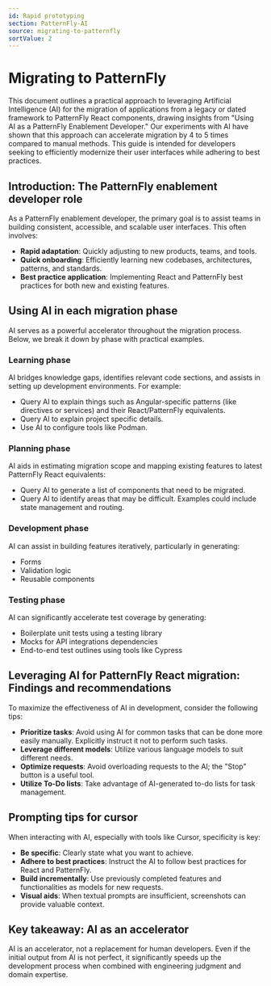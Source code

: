 ```yaml
---
id: Rapid prototyping
section: PatternFly-AI
source: migrating-to-patternfly
sortValue: 2
---
```


# Migrating to PatternFly

This document outlines a practical approach to leveraging Artificial Intelligence (AI) for the migration of applications from a legacy or dated framework to PatternFly React components, drawing insights from "Using AI as a PatternFly Enablement Developer." Our experiments with AI have shown that this approach can accelerate migration by 4 to 5 times compared to manual methods. This guide is intended for developers seeking to efficiently modernize their user interfaces while adhering to best practices.

## Introduction: The PatternFly enablement developer role

As a PatternFly enablement developer, the primary goal is to assist teams in building consistent, accessible, and scalable user interfaces. This often involves:

- **Rapid adaptation**: Quickly adjusting to new products, teams, and tools.
- **Quick onboarding**: Efficiently learning new codebases, architectures, patterns, and standards.
- **Best practice application**: Implementing React and PatternFly best practices for both new and existing features.

## Using AI in each migration phase

AI serves as a powerful accelerator throughout the migration process. Below, we break it down by phase with practical examples.

### Learning phase

AI bridges knowledge gaps, identifies relevant code sections, and assists in setting up development environments. For example:

- Query AI to explain things such as Angular-specific patterns (like directives or services) and their React/PatternFly equivalents.
- Query AI to explain project specific details.
- Use AI to configure tools like Podman.

### Planning phase

AI aids in estimating migration scope and mapping existing features to latest PatternFly React equivalents:

- Query AI to generate a list of components that need to be migrated.
- Query AI to identify areas that may be difficult. Examples could include state management and routing.

### Development phase

AI can assist in building features iteratively, particularly in generating:

- Forms
- Validation logic
- Reusable components

### Testing phase

AI can significantly accelerate test coverage by generating:

- Boilerplate unit tests using a testing library
- Mocks for API integrations dependencies
- End-to-end test outlines using tools like Cypress

## Leveraging AI for PatternFly React migration: Findings and recommendations

To maximize the effectiveness of AI in development, consider the following tips:

- **Prioritize tasks**: Avoid using AI for common tasks that can be done more easily manually. Explicitly instruct it not to perform such tasks.
- **Leverage different models**: Utilize various language models to suit different needs.
- **Optimize requests**: Avoid overloading requests to the AI; the "Stop" button is a useful tool.
- **Utilize To-Do lists**: Take advantage of AI-generated to-do lists for task management.

## Prompting tips for cursor

When interacting with AI, especially with tools like Cursor, specificity is key:

- **Be specific**: Clearly state what you want to achieve.
- **Adhere to best practices**: Instruct the AI to follow best practices for React and PatternFly.
- **Build incrementally**: Use previously completed features and functionalities as models for new requests.
- **Visual aids**: When textual prompts are insufficient, screenshots can provide valuable context.

## Key takeaway: AI as an accelerator

AI is an accelerator, not a replacement for human developers. Even if the initial output from AI is not perfect, it significantly speeds up the development process when combined with engineering judgment and domain expertise.